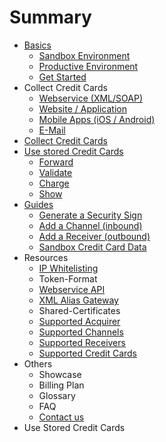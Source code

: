 # Summary

* [Basics](README.md)
   * [Sandbox Environment](live_mode-test.md)
   * [Productive Environment](introduction.md)
   * [Get Started](get_started.md)
* Collect Credit Cards
   * [Webservice (XML/SOAP)](webservice.md)
   * [Website / Application](website-application.md)
   * [Mobile Apps (iOS / Android)](mobile-app.md)
   * [E-Mail](e-mail.md)
* [Collect Credit Cards](collect_credit_cards.md)
* [Use stored Credit Cards](utilize.md)
   * [Forward](forward.md)
   * [Validate](validate.md)
   * [Charge](charge.md)
   * [Show](show.md)
* [Guides](guides.md)
   * [Generate a Security Sign](generate_a_security_sign.md)
   * [Add a Channel (inbound)](add_a_channel_inbound.md)
   * [Add a Receiver (outbound)](add_a_receiver_outbound.md)
   * [Sandbox Credit Card Data](test_credit_card_number.md)
* Resources
   * [IP Whitelisting](ip_whitelisting.md)
   * Token-Format
   * [Webservice API](webservice_api.md)
   * [XML Alias Gateway](xml_alias_gateway.md)
   * Shared-Certificates
   * [Supported Acquirer](supported_acquirer.md)
   * [Supported Channels](supported_channels.md)
   * [Supported Receivers](supported_receivers.md)
   * [Supported Credit Cards](supported_credit_cards.md)
* Others
   * Showcase
   * Billing Plan
   * Glossary
   * FAQ
   * [Contact us](contact_us.md)
* Use Stored Credit Cards

